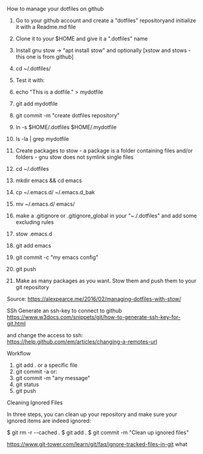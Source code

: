 
How to manage your dotfiles on github

1. Go to your github account and create a "dotfiles" repositoryand initialize it with a Readme.md file
2. Clone it to your $HOME and give it a ".dotfiles" name
3. Install gnu stow -> "apt install stow" and optionally [xstow and stows - this one is from github]
4. cd ~/.dotfiles/
5. Test it with:
6. echo "This is a dotfile." > mydotfile
7. git add mydotfile
8. git commit -m "create dotfiles repository"
9. ln -s $HOME/.dotfiles $HOME/.mydotfile 
10. ls -la | grep mydotfile

11. Create packages to stow - a package is a folder containing files and/or folders - gnu stow does not symlink single files
12. cd ~/.dotfiles 
13. mkdir emacs && cd emacs 
14. cp ~/.emacs.d/ ~/.emacs.d_bak
15. mv ~/.emacs.d/ emacs/
16. make a .gitignore or .gitignore_global in your "~./.dotfiles" and add some excluding rules
17. stow .emacs.d
18. git add emacs
19. git commit -c "my emacs config"
20. git push
21. Make as many packages as you want. Stow them and push them to your git repository

Source: https://alexpearce.me/2016/02/managing-dotfiles-with-stow/

SSh
Generate an ssh-key to connect to github
https://www.w3docs.com/snippets/git/how-to-generate-ssh-key-for-git.html

and change the access to ssh:
https://help.github.com/em/articles/changing-a-remotes-url

Workflow
1. git add .  or a specific file
2. git commit -a  or:
3. git commit -m "any message"
4. git status
5. git push

Cleaning Ignored Files

In three steps, you can clean up your repository and make sure your ignored items are indeed ignored:

$ git rm -r --cached .
$ git add .
$ git commit -m "Clean up ignored files"

https://www.git-tower.com/learn/git/faq/ignore-tracked-files-in-git
what
